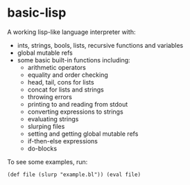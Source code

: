 # basic-lisp

A working lisp-like language interpreter with:

* ints, strings, bools, lists, recursive functions and variables
* global mutable refs
* some basic built-in functions including:
    * arithmetic operators
    * equality and order checking
    * head, tail, cons for lists
    * concat for lists and strings
    * throwing errors
    * printing to and reading from stdout
    * converting expressions to strings
    * evaluating strings
    * slurping files
    * setting and getting global mutable refs
    * if-then-else expressions
    * do-blocks

To see some examples, run:
```
(def file (slurp "example.bl")) (eval file)
```
